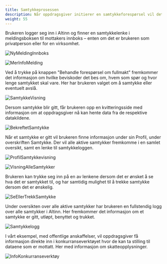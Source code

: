 ```yaml
---
title: Samtykkeprosessen
description: Når oppdragsgiver initierer en samtykkeforespørsel vil det bli sendt en sms og/eller epost med varsling om at brukeren har mottatt en ny forespørsel i Altinn.
weight: 55
---
```



Brukeren logger seg inn i Altinn og finner en samtykkelenke i meldingsboksen til mottakers innboks – enten om det er brukeren som privatperson eller for en virksomhet.

![NyMeldingInnboks](/docs/images/guides/ebevis/ebevis_consent1.png "Ny melding i innboks")

![MerInfoMelding](/docs/images/guides/ebevis/ebevis_consent2.png "Åpnet melding")

Ved å trykke på knappen "Behandle forespørsel om fullmakt" fremkommer det informasjon om hvilke beviskoder det bes om, hvem som spør og hvor lenge samtykket skal vare.
Her har brukeren valget om å samtykke eller eventuelt avslå.

![SamtykkeVisning](/docs/images/guides/ebevis/ebevis_consent3.png "Visning av samtykke")

Dersom samtykke blir gitt, får brukeren opp en kvitteringsside med informasjon om at oppdragsgiver nå kan hente data fra de respektive datakildene.

![BekreftetSamtykke](/docs/images/guides/ebevis/ebevis_consent4.png "Bekreftet samtykke")

Når et samtykke er gitt vil brukeren finne informasjon under sin Profil, under overskriften Samtykke.
Der vil alle aktive samtykker fremkomme i en samlet oversikt, samt en lenke til samtykkeloggen.

![ProfilSamtykkevisning](/docs/images/guides/ebevis/ebevis_consent5.png "Samtykkevisning i Profil")

![VisningAlleSamtykker](/docs/images/guides/ebevis/ebevis_consent6.png "Alle samtykker")

Brukeren kan trykke seg inn på en av lenkene dersom det er ønsket å se hva det er samtykket til, og har samtidig mulighet til å trekke samtykke dersom det er ønskelig.

![SeEllerTrekkSamtykke](/docs/images/guides/ebevis/ebevis_consent7.png "Se eller trekke samtykke")

Under oversikten over alle aktive samtykker har brukeren en fullstendig logg over alle samtykker i Altinn.
Her fremkommer det informasjon om et samtykke er gitt, utløpt, benyttet og trukket.

![Samtykkelogg](/docs/images/guides/ebevis/ebevis_consent8.png "Samtykkelogg")

I vårt eksempel, med offentlige anskaffelser, vil oppdragsgiver få informasjon direkte inn i konkurranseverktøyet hvor de kan ta stilling til dataene som er mottatt.
Her med informasjon om skatteopplysninger.

![InfoKonkurranseverktøy](/docs/images/guides/ebevis/ebevis_consent9.png "Informasjon i samtykkeverktøy")
